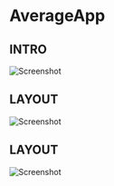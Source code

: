 # AverageApp
## INTRO
![Screenshot](https://raw.githubusercontent.com/rslozl/AverageApp/master/pc-1.png)
## LAYOUT
![Screenshot](https://raw.githubusercontent.com/rslozl/AverageApp/master/p-2.png)
## LAYOUT
![Screenshot](https://raw.githubusercontent.com/rslozl/AverageApp/master/p-3.png)


